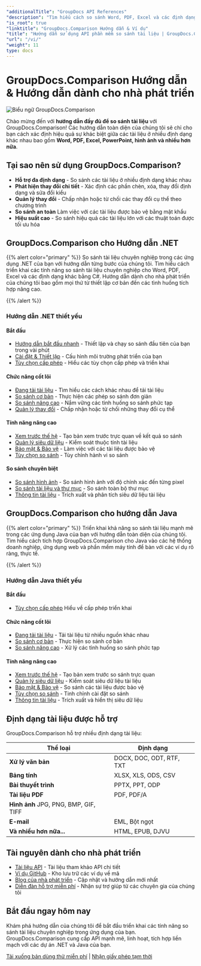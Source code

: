 ```yaml
---
"additionalTitle": "GroupDocs API References"
"description": "Tìm hiểu cách so sánh Word, PDF, Excel và các định dạng tài liệu khác với GroupDocs.Comparison API. Hướng dẫn từng bước dành cho nhà phát triển .NET và Java với các ví dụ về mã."
"is_root": true
"linktitle": "GroupDocs.Comparison Hướng dẫn & Ví dụ"
"title": "Hướng dẫn sử dụng API phần mềm so sánh tài liệu | GroupDocs.Comparison"
"url": "/vi/"
"weight": 11
type: docs
---
```

# GroupDocs.Comparison Hướng dẫn & Hướng dẫn dành cho nhà phát triển

![Biểu ngữ GroupDocs.Comparison](./groupdocs-comparison-net.svg)

Chào mừng đến với **hướng dẫn đầy đủ để so sánh tài liệu** với GroupDocs.Comparison! Các hướng dẫn toàn diện của chúng tôi sẽ chỉ cho bạn cách xác định hiệu quả sự khác biệt giữa các tài liệu ở nhiều định dạng khác nhau bao gồm **Word, PDF, Excel, PowerPoint, hình ảnh và nhiều hơn nữa**.

## Tại sao nên sử dụng GroupDocs.Comparison?

- **Hỗ trợ đa định dạng** - So sánh các tài liệu ở nhiều định dạng khác nhau
- **Phát hiện thay đổi chi tiết** - Xác định các phần chèn, xóa, thay đổi định dạng và sửa đổi kiểu
- **Quản lý thay đổi** - Chấp nhận hoặc từ chối các thay đổi cụ thể theo chương trình
- **So sánh an toàn** Làm việc với các tài liệu được bảo vệ bằng mật khẩu
- **Hiệu suất cao** - So sánh hiệu quả các tài liệu lớn với các thuật toán được tối ưu hóa

## GroupDocs.Comparison cho Hướng dẫn .NET

{{% alert color="primary" %}}
So sánh tài liệu chuyên nghiệp trong các ứng dụng .NET của bạn với hướng dẫn từng bước của chúng tôi. Tìm hiểu cách triển khai các tính năng so sánh tài liệu chuyên nghiệp cho Word, PDF, Excel và các định dạng khác bằng C#. Hướng dẫn dành cho nhà phát triển của chúng tôi bao gồm mọi thứ từ thiết lập cơ bản đến các tình huống tích hợp nâng cao.

{{% /alert %}}

### Hướng dẫn .NET thiết yếu

<div class="row">
<div class="col-md-6">

#### Bắt đầu
- [Hướng dẫn bắt đầu nhanh](./net/quick-start/) - Thiết lập và chạy so sánh đầu tiên của bạn trong vài phút
- [Cài đặt & Thiết lập](./net/getting-started/) - Cấu hình môi trường phát triển của bạn
- [Tùy chọn cấp phép](./net/licensing-configuration/) - Hiểu các tùy chọn cấp phép và triển khai

#### Chức năng cốt lõi
- [Đang tải tài liệu](./net/document-loading/) - Tìm hiểu các cách khác nhau để tải tài liệu
- [So sánh cơ bản](./net/basic-comparison/) - Thực hiện các phép so sánh đơn giản
- [So sánh nâng cao](./net/advanced-comparison/) - Nắm vững các tình huống so sánh phức tạp
- [Quản lý thay đổi](./net/change-management/) - Chấp nhận hoặc từ chối những thay đổi cụ thể

</div>
<div class="col-md-6">

#### Tính năng nâng cao
- [Xem trước thế hệ](./net/preview-generation/) - Tạo bản xem trước trực quan về kết quả so sánh
- [Quản lý siêu dữ liệu](./net/metadata-management/) - Kiểm soát thuộc tính tài liệu
- [Bảo mật & Bảo vệ](./net/security-protection/) - Làm việc với các tài liệu được bảo vệ
- [Tùy chọn so sánh](./net/comparison-options/) - Tùy chỉnh hành vi so sánh

#### So sánh chuyên biệt
- [So sánh hình ảnh](./net/image-comparison/) - So sánh hình ảnh với độ chính xác đến từng pixel
- [So sánh tài liệu và thư mục](./net/documents-and-folder-comparison/) - So sánh toàn bộ thư mục
- [Thông tin tài liệu](./net/document-information/) - Trích xuất và phân tích siêu dữ liệu tài liệu

</div>
</div>

## GroupDocs.Comparison cho hướng dẫn Java

{{% alert color="primary" %}}
Triển khai khả năng so sánh tài liệu mạnh mẽ trong các ứng dụng Java của bạn với hướng dẫn toàn diện của chúng tôi. Tìm hiểu cách tích hợp GroupDocs.Comparison cho Java vào các hệ thống doanh nghiệp, ứng dụng web và phần mềm máy tính để bàn với các ví dụ rõ ràng, thực tế.

{{% /alert %}}

### Hướng dẫn Java thiết yếu

<div class="row">
<div class="col-md-6">

#### Bắt đầu
- [Tùy chọn cấp phép](./java/licensing-configuration) Hiểu về cấp phép triển khai

#### Chức năng cốt lõi
- [Đang tải tài liệu](./java/document-loading/) - Tải tài liệu từ nhiều nguồn khác nhau
- [So sánh cơ bản](./java/basic-comparison/) - Thực hiện so sánh cơ bản
- [So sánh nâng cao](./java/advanced-comparison/) - Xử lý các tình huống so sánh phức tạp

</div>
<div class="col-md-6">

#### Tính năng nâng cao
- [Xem trước thế hệ](./java/preview-generation/) - Tạo bản xem trước so sánh trực quan
- [Quản lý siêu dữ liệu](./java/metadata-management/) - Kiểm soát siêu dữ liệu tài liệu
- [Bảo mật & Bảo vệ](./java/security-protection/) - So sánh các tài liệu được bảo vệ
- [Tùy chọn so sánh](./java/comparison-options/) - Tinh chỉnh cài đặt so sánh
- [Thông tin tài liệu](./java/document-information) - Trích xuất và hiển thị siêu dữ liệu

</div>
</div>

## Định dạng tài liệu được hỗ trợ

GroupDocs.Comparison hỗ trợ nhiều định dạng tài liệu:

| Thể loại | Định dạng |
|----------|---------|
| **Xử lý văn bản** | DOCX, DOC, ODT, RTF, TXT |
| **Bảng tính** | XLSX, XLS, ODS, CSV |
| **Bài thuyết trình** | PPTX, PPT, ODP |
| **Tài liệu PDF** | PDF, PDF/A |
| **Hình ảnh** JPG, PNG, BMP, GIF, TIFF |
| **E-mail** | EML, Bột ngọt |
| **Và nhiều hơn nữa...** | HTML, EPUB, DJVU |

## Tài nguyên dành cho nhà phát triển

- [Tài liệu API](https://reference.groupdocs.com/comparison/) - Tài liệu tham khảo API chi tiết
- [Ví dụ GitHub](https://github.com/groupdocs-comparison/) - Kho lưu trữ các ví dụ về mã
- [Blog của nhà phát triển](https://blog.groupdocs.com/category/comparison/) - Cập nhật và hướng dẫn mới nhất
- [Diễn đàn hỗ trợ miễn phí](https://forum.groupdocs.com/c/comparison/) - Nhận sự trợ giúp từ các chuyên gia của chúng tôi

## Bắt đầu ngay hôm nay

Khám phá hướng dẫn của chúng tôi để bắt đầu triển khai các tính năng so sánh tài liệu chuyên nghiệp trong ứng dụng của bạn. GroupDocs.Comparison cung cấp API mạnh mẽ, linh hoạt, tích hợp liền mạch với các dự án .NET và Java của bạn.

[Tải xuống bản dùng thử miễn phí](https://releases.groupdocs.com/comparison) | [Nhận giấy phép tạm thời](https://purchase.groupdocs.com/temporary-license)